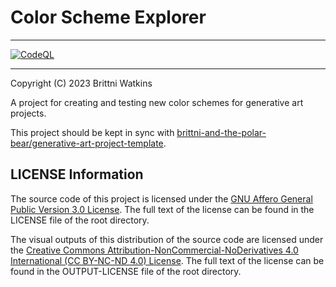 # Color Scheme Explorer

----

[![CodeQL](https://github.com/brittni-and-the-polar-bear/generative-art-project-template/actions/workflows/codeql.yml/badge.svg)](https://github.com/brittni-and-the-polar-bear/generative-art-project-template/actions/workflows/codeql.yml)

----

Copyright (C) 2023 Brittni Watkins

A project for creating and testing new color schemes for generative art projects.

This project should be kept in sync with [brittni-and-the-polar-bear/generative-art-project-template](https://github.com/brittni-and-the-polar-bear/generative-art-project-template).

## LICENSE Information

The source code of this project is licensed under the [GNU Affero General Public Version 3.0 License](https://www.gnu.org/licenses/agpl-3.0.en.html).  The full text of the license can be found in the LICENSE file of the root directory.

The visual outputs of this distribution of the source code are licensed under the [Creative Commons Attribution-NonCommercial-NoDerivatives 4.0 International (CC BY-NC-ND 4.0) License](https://creativecommons.org/licenses/by-nc-nd/4.0/).  The full text of the license can be found in the OUTPUT-LICENSE file of the root directory.
